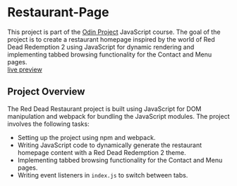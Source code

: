 # Restaurant-Page
This project is part of the [Odin Project](https://www.theodinproject.com/) JavaScript course. The goal of the project is to create a restaurant homepage inspired by the world of Red Dead Redemption 2 using JavaScript for dynamic rendering and implementing tabbed browsing functionality for the Contact and Menu pages.<br>
[live preview](https://gibsongf.github.io/Restaurant-Page/) 


## Project Overview

The Red Dead Restaurant project is built using JavaScript for DOM manipulation and webpack for bundling the JavaScript modules. The project involves the following tasks:

- Setting up the project using npm and webpack.
- Writing JavaScript code to dynamically generate the restaurant homepage content with a Red Dead Redemption 2 theme.
- Implementing tabbed browsing functionality for the Contact and Menu pages.
- Writing event listeners in `index.js` to switch between tabs.





